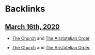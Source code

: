 
# Backlinks
## [March 16th, 2020](<March 16th, 2020.md>)
- [The Church](<The Church.md>) and [The Aristotelian Order](<The Aristotelian Order.md>)

- [The Church](<The Church.md>) and [The Aristotelian Order](<The Aristotelian Order.md>)

